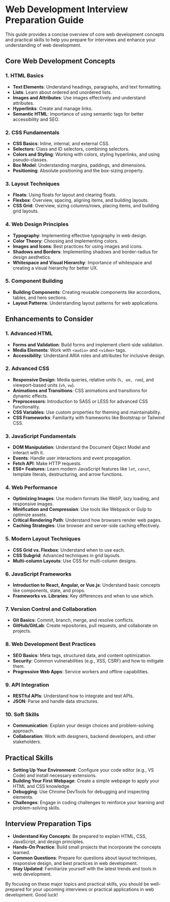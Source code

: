 # Web Development Interview Preparation Guide

This guide provides a concise overview of core web development concepts and practical skills to help you prepare for interviews and enhance your understanding of web development.

## Core Web Development Concepts

### 1. HTML Basics
- **Text Elements**: Understand headings, paragraphs, and text formatting.
- **Lists**: Learn about ordered and unordered lists.
- **Images and Attributes**: Use images effectively and understand attributes.
- **Hyperlinks**: Create and manage links.
- **Semantic HTML**: Importance of using semantic tags for better accessibility and SEO.

### 2. CSS Fundamentals
- **CSS Basics**: Inline, internal, and external CSS.
- **Selectors**: Class and ID selectors, combining selectors.
- **Colors and Styling**: Working with colors, styling hyperlinks, and using pseudo-classes.
- **Box Model**: Understanding margins, paddings, and dimensions.
- **Positioning**: Absolute positioning and the box-sizing property.

### 3. Layout Techniques
- **Floats**: Using floats for layout and clearing floats.
- **Flexbox**: Overview, spacing, aligning items, and building layouts.
- **CSS Grid**: Overview, sizing columns/rows, placing items, and building grid layouts.

### 4. Web Design Principles
- **Typography**: Implementing effective typography in web design.
- **Color Theory**: Choosing and implementing colors.
- **Images and Icons**: Best practices for using images and icons.
- **Shadows and Borders**: Implementing shadows and border-radius for design aesthetics.
- **Whitespace and Visual Hierarchy**: Importance of whitespace and creating a visual hierarchy for better UX.

### 5. Component Building
- **Building Components**: Creating reusable components like accordions, tables, and hero sections.
- **Layout Patterns**: Understanding layout patterns for web applications.

## Enhancements to Consider

### 1. Advanced HTML
- **Forms and Validation**: Build forms and implement client-side validation.
- **Media Elements**: Work with `<audio>` and `<video>` tags.
- **Accessibility**: Understand ARIA roles and attributes for inclusive design.

### 2. Advanced CSS
- **Responsive Design**: Media queries, relative units (`%, em, rem`), and viewport-based units (`vh`, `vw`).
- **Animations and Transitions**: CSS animations and transitions for dynamic effects.
- **Preprocessors**: Introduction to SASS or LESS for advanced CSS functionality.
- **CSS Variables**: Use custom properties for theming and maintainability.
- **CSS Frameworks**: Familiarity with frameworks like Bootstrap or Tailwind CSS.

### 3. JavaScript Fundamentals
- **DOM Manipulation**: Understand the Document Object Model and interact with it.
- **Events**: Handle user interactions and event propagation.
- **Fetch API**: Make HTTP requests.
- **ES6+ Features**: Learn modern JavaScript features like `let`, `const`, template literals, destructuring, and arrow functions.

### 4. Web Performance
- **Optimizing Images**: Use modern formats like WebP, lazy loading, and responsive images.
- **Minification and Compression**: Use tools like Webpack or Gulp to optimize assets.
- **Critical Rendering Path**: Understand how browsers render web pages.
- **Caching Strategies**: Use browser and server-side caching effectively.

### 5. Modern Layout Techniques
- **CSS Grid vs. Flexbox**: Understand when to use each.
- **CSS Subgrid**: Advanced techniques in grid layouts.
- **Multi-column Layouts**: Use CSS for multi-column designs.

### 6. JavaScript Frameworks
- **Introduction to React, Angular, or Vue.js**: Understand basic concepts like components, state, and props.
- **Frameworks vs. Libraries**: Key differences and when to use which.

### 7. Version Control and Collaboration
- **Git Basics**: Commit, branch, merge, and resolve conflicts.
- **GitHub/GitLab**: Create repositories, pull requests, and collaborate on projects.

### 8. Web Development Best Practices
- **SEO Basics**: Meta tags, structured data, and content optimization.
- **Security**: Common vulnerabilities (e.g., XSS, CSRF) and how to mitigate them.
- **Progressive Web Apps**: Service workers and offline capabilities.

### 9. API Integration
- **RESTful APIs**: Understand how to integrate and test APIs.
- **JSON**: Parse and handle data structures.

### 10. Soft Skills
- **Communication**: Explain your design choices and problem-solving approach.
- **Collaboration**: Work with designers, backend developers, and other stakeholders.

## Practical Skills
- **Setting Up Your Environment**: Configure your code editor (e.g., VS Code) and install necessary extensions.
- **Building Your First Webpage**: Create a simple webpage to apply your HTML and CSS knowledge.
- **Debugging**: Use Chrome DevTools for debugging and inspecting elements.
- **Challenges**: Engage in coding challenges to reinforce your learning and problem-solving skills.

## Interview Preparation Tips
- **Understand Key Concepts**: Be prepared to explain HTML, CSS, JavaScript, and design principles.
- **Hands-On Practice**: Build small projects that incorporate the concepts learned.
- **Common Questions**: Prepare for questions about layout techniques, responsive design, and best practices in web development.
- **Stay Updated**: Familiarize yourself with the latest trends and tools in web development.

By focusing on these major topics and practical skills, you should be well-prepared for your upcoming interviews or practical applications in web development. Good luck!
